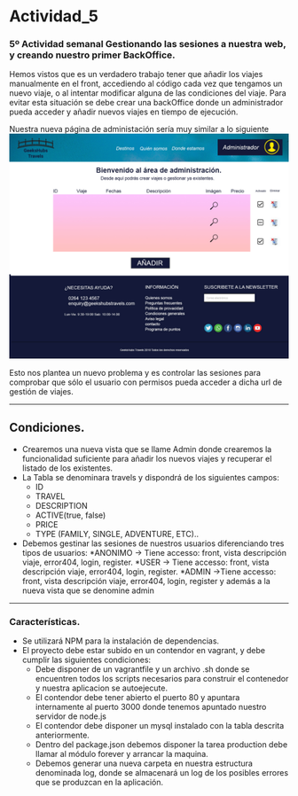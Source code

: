 # Actividad_5
### 5º Actividad semanal Gestionando las sesiones a nuestra web, y creando nuestro primer BackOffice.

Hemos vistos que es un verdadero trabajo tener que añadir los viajes manualmente en el front, accediendo al código cada vez que tengamos un nuevo viaje, o al intentar modificar alguna de las condiciones del viaje. Para evitar esta situación se debe crear una backOffice donde un administrador pueda acceder y añadir nuevos viajes en tiempo de ejecución.

Nuestra nueva página de administación sería muy similar a lo siguiente
![alt_text](https://github.com/GeeksHubsAcademy/Actividad_5/blob/master/administrador.jpg)

Esto nos plantea un nuevo problema y es controlar las sesiones para comprobar que sólo el usuario con permisos pueda acceder a dicha url de gestión de viajes.

---

## Condiciones.
* Crearemos una nueva vista que se llame Admin donde crearemos la funcionalidad suficiente para añadir los nuevos viajes y recuperar el listado de los existentes.
* La Tabla se denominara travels y dispondrá de los siguientes campos:
  * ID
  * TRAVEL
  * DESCRIPTION
  * ACTIVE(true, false)
  * PRICE
  * TYPE (FAMILY, SINGLE, ADVENTURE, ETC)..
* Debemos gestinar las sesiones de nuestros usuarios diferenciando tres tipos de usuarios:
  *ANONIMO -> Tiene accesso: front, vista descripción viaje, error404, login, register.
  *USER -> Tiene accesso: front, vista descripción viaje, error404, login, register.
  *ADMIN ->Tiene accesso: front, vista descripción viaje, error404, login, register y además a la nueva vista que se denomine admin

---

### Características.

* Se utilizará NPM para la instalación de dependencias.
* El proyecto debe estar subido en un contendor en vagrant, y debe cumplir las siguientes condiciones:
  * Debe disponer de un vagrantfile y un archivo .sh donde se encuentren todos los scripts necesarios para construir el contenedor y nuestra aplicacion se autoejecute.
  * El contendor debe tener abierto el puerto 80 y apuntara internamente al puerto 3000 donde tenemos apuntado nuestro servidor de node.js
  * El contendor debe disponer un mysql instalado con la tabla descrita anteriormente.
  * Dentro del package.json debemos disponer la tarea production debe llamar al módulo forever y arrancar la maquina.
  * Debemos generar una nueva carpeta en nuestra estructura denominada log, donde se almacenará un log de los posibles errores que se produzcan en la aplicación.
